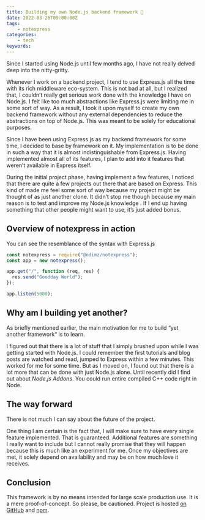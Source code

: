 ```yaml
---
title: Building my own Node.js backend framework 📖
date: 2022-03-26T09:00:00Z
tags:
    - notexpress
categories:
    - tech
keywords:
---
```


Since I started using Node.js until few months ago, I have not really delved deep into the nitty-gritty.

Whenever I work on a backend project, I tend to use Express.js all the time with its rich middleware eco-system. This is not bad at all, but I realized that, I couldn’t really get serious work done with the knowledge I have on Node.js. I felt like too much abstractions like Express.js were limiting me in some sort of way. As a result, I took it upon myself to create my own backend framework without any external dependencies to reduce the abstractions on top of Node.js. This was meant to be solely for educational purposes.

Since I have been using Express.js as my backend framework for some time, I decided to base by framework on it. My implementation is to be done in such a way that it is almost indistinguishable from Express.js. Having implemented almost all of its features, I plan to add into it features that weren’t available in Express itself.

During the initial project phase, having implement a few features, I noticed that there are quite a few projects out there that are based on Express. This kind of made me feel some sort of way because my project might be thought of as just another clone. It didn’t stop me though because my main reason is to test and improve my Node.js knowledge . If I end up having something that other people might want to use, it’s just added bonus.

## Overview of notexpress in action
You can see the resemblance of the syntax with Express.js
```Javascript
const notexpress = require("@ndimz/notexpress");
const app = new notexpress();

app.get("/", function (req, res) {
  res.send("Goodday World");
});

app.listen(5000);
```
## Why am I building yet another?
As briefly mentioned earlier, the main motivation for me to build “yet another framework“ is to learn.

I figured out that there is a lot of stuff that I simply brushed upon while I was getting started with Node.js. I could remember the first tutorials and blog posts are watched and read, jumped to Express within a few minutes. This worked for me for some time. But as I moved on, I found out that there is a lot more that can be done with just Node.js alone. Until recently did I find out about _Node.js Addons_. You could run entire compiled C++ code right in Node.
## The way forward
There is not much I can say about the future of the project.

One thing I am certain is the fact that, I will make sure to have every single feature implemented. That is guaranteed. Additional features are something I really want to include but I cannot really promise that they will happen because this is much like an experiment for me. Once my objectives are met, it solely depend on availability and may be on how much love it receives.
## Conclusion
This framework is by no means intended for large scale
  production use. It is a mere proof-of-concept. So please, be
  cautioned. Project is hosted [on GitHub](https://github.com/ndimzKM/notexpress) and [npm](https://www.npmjs.com/package/@ndimz/notexpress).
